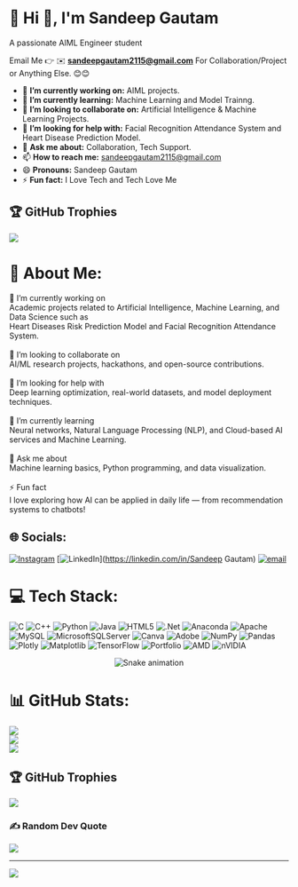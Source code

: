# 💫 Hi 👋, I'm Sandeep Gautam
A passionate AIML Engineer student

Email Me 👉 ✉️ **sandeepgautam2115@gmail.com** For Collaboration/Project or Anything Else. 😊😊

- 🔭 **I’m currently working on:** AIML projects. 
- 🌱 **I’m currently learning:** Machine Learning and Model Trainng.
- 👯 **I’m looking to collaborate on:** Artificial Intelligence & Machine Learning Projects.
- 🤔 **I’m looking for help with:** Facial Recognition Attendance System and Heart Disease Prediction Model.
- 💬 **Ask me about:** Collaboration, Tech Support.
- 📫 **How to reach me:** sandeepgautam2115@gmail.com
- 😄 **Pronouns:** Sandeep Gautam
- ⚡ **Fun fact:** I Love Tech and Tech Love Me

## 🏆 GitHub Trophies
![](https://github-profile-trophy.vercel.app/?username=SandeepGautam05-hub&theme=github_dark&no-frame=true&no-bg=true&margin-w=4)

  

# 💫 About Me:
🔭 I’m currently working on<br>Academic projects related to Artificial Intelligence, Machine Learning, and Data Science such as <br>Heart Diseases Risk Prediction Model and Facial Recognition Attendance System.   <br><br>🤝 I’m looking to collaborate on<br>AI/ML research projects, hackathons, and open-source contributions.<br><br>💛 I’m looking for help with<br>Deep learning optimization, real-world datasets, and model deployment techniques.<br><br>🌱 I’m currently learning<br>Neural networks, Natural Language Processing (NLP), and Cloud-based AI services and Machine Learning.<br><br>💬 Ask me about<br>Machine learning basics, Python programming, and data visualization.<br><br>⚡ Fun fact<br>I love exploring how AI can be applied in daily life — from recommendation systems to chatbots!


## 🌐 Socials:
[![Instagram](https://img.shields.io/badge/Instagram-%23E4405F.svg?logo=Instagram&logoColor=white)](https://instagram.com/_._sandeep05_._) [![LinkedIn](https://img.shields.io/badge/LinkedIn-%230077B5.svg?logo=linkedin&logoColor=white)](https://linkedin.com/in/Sandeep Gautam) [![email](https://img.shields.io/badge/Email-D14836?logo=gmail&logoColor=white)](mailto:sandeepgautam2115@gmail.com) 

# 💻 Tech Stack:
![C](https://img.shields.io/badge/c-%2300599C.svg?style=flat&logo=c&logoColor=white) ![C++](https://img.shields.io/badge/c++-%2300599C.svg?style=flat&logo=c%2B%2B&logoColor=white) ![Python](https://img.shields.io/badge/python-3670A0?style=flat&logo=python&logoColor=ffdd54) ![Java](https://img.shields.io/badge/java-%23ED8B00.svg?style=flat&logo=openjdk&logoColor=white) ![HTML5](https://img.shields.io/badge/html5-%23E34F26.svg?style=flat&logo=html5&logoColor=white) ![.Net](https://img.shields.io/badge/.NET-5C2D91?style=flat&logo=.net&logoColor=white) ![Anaconda](https://img.shields.io/badge/Anaconda-%2344A833.svg?style=flat&logo=anaconda&logoColor=white) ![Apache](https://img.shields.io/badge/apache-%23D42029.svg?style=flat&logo=apache&logoColor=white) ![MySQL](https://img.shields.io/badge/mysql-4479A1.svg?style=flat&logo=mysql&logoColor=white) ![MicrosoftSQLServer](https://img.shields.io/badge/Microsoft%20SQL%20Server-CC2927?style=flat&logo=microsoft%20sql%20server&logoColor=white) ![Canva](https://img.shields.io/badge/Canva-%2300C4CC.svg?style=flat&logo=Canva&logoColor=white) ![Adobe](https://img.shields.io/badge/adobe-%23FF0000.svg?style=flat&logo=adobe&logoColor=white) ![NumPy](https://img.shields.io/badge/numpy-%23013243.svg?style=flat&logo=numpy&logoColor=white) ![Pandas](https://img.shields.io/badge/pandas-%23150458.svg?style=flat&logo=pandas&logoColor=white) ![Plotly](https://img.shields.io/badge/Plotly-%233F4F75.svg?style=flat&logo=plotly&logoColor=white) ![Matplotlib](https://img.shields.io/badge/Matplotlib-%23ffffff.svg?style=flat&logo=Matplotlib&logoColor=black) ![TensorFlow](https://img.shields.io/badge/TensorFlow-%23FF6F00.svg?style=flat&logo=TensorFlow&logoColor=white) ![Portfolio](https://img.shields.io/badge/Portfolio-%23000000.svg?style=flat&logo=firefox&logoColor=#FF7139) ![AMD](https://img.shields.io/badge/AMD-%23000000.svg?style=flat&logo=amd&logoColor=white) ![nVIDIA](https://img.shields.io/badge/nVIDIA-%2376B900.svg?style=flat&logo=nVIDIA&logoColor=white)

<!-- Snake Game Repo View -->

<div align="center">
  <img src="https://profile-readme-generator.com/assets/snake.svg" alt="Snake animation" />
</div>



# 📊 GitHub Stats:
![](https://github-readme-stats.vercel.app/api?username=SandeepGautam05-hub&theme=dark&hide_border=true&include_all_commits=false&count_private=false)<br/>
![](https://nirzak-streak-stats.vercel.app/?user=SandeepGautam05-hub&theme=dark&hide_border=true)<br/>
![](https://github-readme-stats.vercel.app/api/top-langs/?username=SandeepGautam05-hub&theme=dark&hide_border=true&include_all_commits=false&count_private=false&layout=compact)

## 🏆 GitHub Trophies
![](https://github-profile-trophy.vercel.app/?username=SandeepGautam05-hub&theme=github_dark&no-frame=true&no-bg=true&margin-w=4)

### ✍️ Random Dev Quote
![](https://quotes-github-readme.vercel.app/api?type=vetical&theme=radical)

---
[![](https://visitcount.itsvg.in/api?id=SandeepGautam05-hub&icon=2&color=3)](https://visitcount.itsvg.in)

<!-- Proudly created with GPRM ( https://gprm.itsvg.in ) -->

